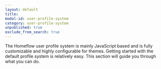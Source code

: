 ```yaml
---
layout: default
title:
modal-id: user-profile-system
category: user-profile-system
unpublished: true
exclude_from_search: true
---
```

The Homeflow user profile system is mainly JavaScript based and is fully customizable and highly configurable for themes. Getting started with the default profile system is relatively easy. This section will guide you through what you can do.
